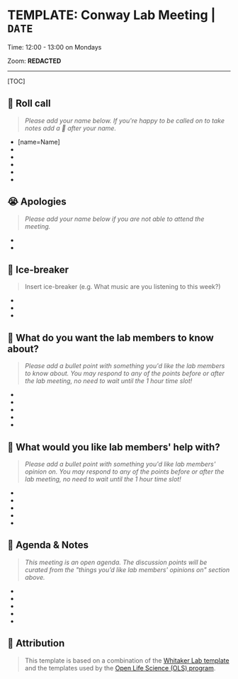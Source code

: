 # TEMPLATE: Conway Lab Meeting | `DATE`

Time: 12:00 - 13:00 on Mondays

Zoom: **REDACTED**

---

[TOC]

:wave: Roll call
---

> *Please add your name below.* 
> *If you're happy to be called on to take notes add a  :memo: after your name.*

* [name=Name]
* 
* 
* 
* 
* 


:sob: Apologies
---

> *Please add your name below if you are not able to attend the meeting.*

* 
* 


:ice_cream: Ice-breaker
---

> Insert ice-breaker (e.g. What music are you listening to this week?)

* 
*
*

:loudspeaker: What do you want the lab members to know about?
---

> *Please add a bullet point with something you'd like the lab members to know about.
> You may respond to any of the points before or after the lab meeting, no need to wait until the 1 hour time slot!*

* 
* 
* 
* 
* 

:memo: What would you like lab members' help with?
---

> *Please add a bullet point with something you'd like lab members' opinion on.
> You may respond to any of the points before or after the lab meeting, no need to wait until the 1 hour time slot!*

* 
* 
* 
* 
* 

:open_book: Agenda & Notes
---

> *This meeting is an open agenda.
> The discussion points will be curated from the "things you’d like lab members' opinions on" section above.*

* 
* 
* 
* 
* 


:closed_book: Attribution
---

> This template is based on a combination of the [Whitaker Lab template](https://github.com/WhitakerLab/Onboarding/blob/176f630c9f4b8832d152377318e36f74ee076476/Lab-meetings.md) and the templates used by the [Open Life Science (OLS) program](https://openlifesci.org/).
